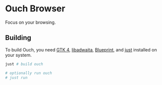 # Ouch Browser

Focus on your browsing.

## Building

To build Ouch, you need [GTK 4](https://gitlab.gnome.org/GNOME/gtk), [libadwaita](https://gitlab.gnome.org/GNOME/libadwaita), [Blueprint](https://gitlab.gnome.org/jwestman/blueprint-compiler), and [just](https://github.com/casey/just) installed on your system.

```sh
just # build ouch

# optionally run ouch
# just run
```
